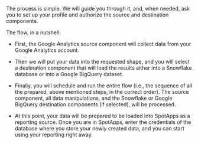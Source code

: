 The process is simple. We will guide you through it, and, when needed, ask you to set up your profile and authorize the source and destination components.

The flow, in a nutshell:

- First, the Google Analytics source component will collect data from your Google Analytics account.

- Then we will put your data into the requested shape, and you will select a destination component that will load the results either into a Snowflake database or into a Google BigQuery dataset.

- Finally, you will schedule and run the entire flow (i.e., the sequence of all the prepared, above mentioned steps, in the correct order). The source component, all data manipulations, and the Snowflake or Google BigQuery destination components (if selected), will be processed.

- At this point, your data will be prepared to be loaded into SpotApps as a reporting source. Once you are in SpotApps, enter the credentials of the database where you store your newly created data, and you can start using your reporting right away.


